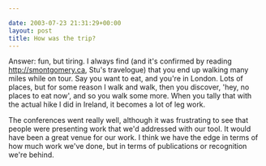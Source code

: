 ```yaml
---

date: 2003-07-23 21:31:29+00:00
layout: post
title: How was the trip?
---
```


Answer: fun, but tiring.  I always find (and it's confirmed by reading http://smontgomery.ca, Stu's travelogue) that you end up walking many miles while on tour.  Say you want to eat, and you're in London.  Lots of places, but for some reason I walk and walk, then you discover, 'hey, no places to eat now', and so you walk some more.  When you tally that with the actual hike I did in Ireland, it becomes a lot of leg work.

The conferences went really well, although it was frustrating to see that people were presenting work that we'd addressed with our tool.  It would have been a great venue for our work.  I think we have the edge in terms of how much work we've done, but in terms of publications or recognition we're behind.
